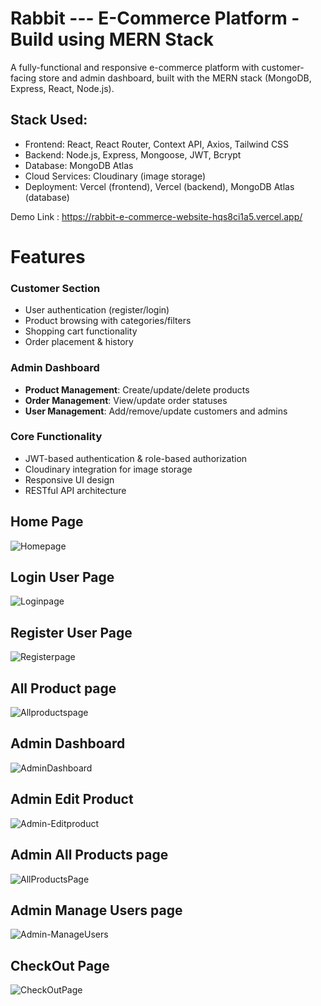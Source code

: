 # Rabbit --- E-Commerce Platform - Build using MERN Stack

A fully-functional and responsive e-commerce platform with customer-facing store and admin dashboard, built with the MERN stack (MongoDB, Express, React, Node.js).

## Stack Used: 
- Frontend: React, React Router, Context API, Axios, Tailwind CSS
- Backend: Node.js, Express, Mongoose, JWT, Bcrypt
- Database: MongoDB Atlas
- Cloud Services: Cloudinary (image storage)
- Deployment: Vercel (frontend), Vercel (backend), MongoDB Atlas (database)

Demo Link : https://rabbit-e-commerce-website-hqs8ci1a5.vercel.app/

# Features

### Customer Section
- User authentication (register/login)
- Product browsing with categories/filters
- Shopping cart functionality
- Order placement & history

### Admin Dashboard
- **Product Management**: Create/update/delete products
- **Order Management**: View/update order statuses
- **User Management**: Add/remove/update customers and admins

### Core Functionality
- JWT-based authentication & role-based authorization
- Cloudinary integration for image storage
- Responsive UI design
- RESTful API architecture

## Home Page
![Homepage](https://github.com/user-attachments/assets/5c98c960-659d-4a33-b7a4-88e18509fbf7)

## Login User Page
![Loginpage](https://github.com/user-attachments/assets/b1e6848b-7e54-4a00-b2ea-3369e88a94fe)

## Register User Page
![Registerpage](https://github.com/user-attachments/assets/04716017-3057-493c-8a8f-c6a250ab240a)

## All Product page
![Allproductspage](https://github.com/user-attachments/assets/70e7120c-3164-4af6-8d4c-5716cce77b5b)

## Admin Dashboard
![AdminDashboard](https://github.com/user-attachments/assets/70fa4c70-6272-4aa3-ae09-8d22fca0ffcf)

## Admin Edit Product
![Admin-Editproduct](https://github.com/user-attachments/assets/ca597698-1dfa-4444-8d37-b154e745cf19)

## Admin All Products page
![AllProductsPage](https://github.com/user-attachments/assets/92684e10-1f7a-4b75-9371-48b3ada01c71)

## Admin Manage Users page
![Admin-ManageUsers](https://github.com/user-attachments/assets/263ca621-e07f-4bc4-8df4-3e534ed47347)

## CheckOut Page
![CheckOutPage](https://github.com/user-attachments/assets/72c0a7d6-be87-47de-b599-8f4b950b84ec)

